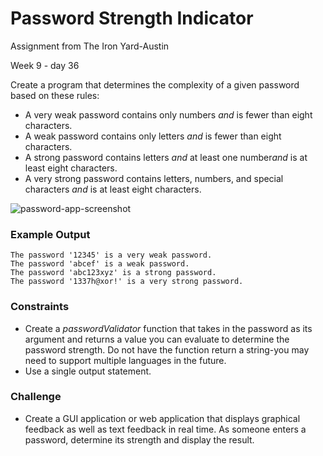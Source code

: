 # Password Strength Indicator

Assignment from The Iron Yard-Austin

Week 9 - day 36

Create a program that determines the complexity of a given password based on these rules:
* A very weak password contains only numbers ​*and*​ is fewer than eight characters.
* A weak password contains only letters ​*and*​ is fewer than eight characters.
* A strong password contains letters ​*and*​ at least one number ​*and*​ is at least eight characters.
* A very strong password contains letters, numbers, and special characters ​*and*​ is at least eight characters.

![password-app-screenshot](https://www.dropbox.com/s/4kp3t2qwzplsvyo/Screenshot%202018-01-23%2022.31.15.png?dl=0)

### ​Example Output​

```
The password '12345' is a very weak password.
The password 'abcef' is a weak password.
The password 'abc123xyz' is a strong password.
The password '1337h@xor!' is a very strong password.
```

### Constraints

* Create a ​_passwordValidator_​ function that takes in the password as its argument and returns a value you can evaluate to determine the password strength. Do not have the function return a string-you may need to support multiple languages in the future.
* Use a single output statement.

### Challenge

* Create a GUI application or web application that displays graphical feedback as well as text feedback in real time. As someone enters a password, determine its strength and display the result.
